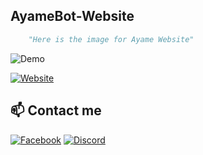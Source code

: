 ## AyameBot-Website

```py
    "Here is the image for Ayame Website"
```
![Demo](https://cdn.discordapp.com/attachments/956850904311664673/961653965773242458/unknown.png)

[![Website](https://img.shields.io/badge/LiveDemo-0077B5?style=for-the-badge&logo=cairometro&color=5037EA&logoColor=white)](https://ayamebot.tk)

## 📫 Contact me
[![Facebook](https://img.shields.io/badge/Facebook-0077B5?style=for-the-badge&logo=facebook&color=395693&logoColor=white)](https://www.facebook.com/denki.official1)
[![Discord](https://img.shields.io/badge/Discord-0077B5?style=for-the-badge&logo=discord&color=5037EA&logoColor=white)](https://discord.gg/KQfZfx84)
